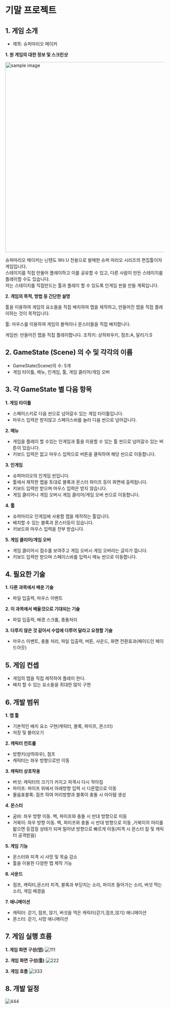 # 기말 프로젝트  

## 1. 게임 소개
 * 제목: 슈퍼마리오 메이커
 
 **1. 원 게임의 대한 정보 및 스크린샷**
 
 <a href="#"><img src="http://img.tf.co.kr/article/home/2015/10/01/201548081443658722.jpg" width="600px" alt="sample image"></a> 
 
 슈퍼마리오 메이커는 닌텐도 Wii U 전용으로 발매한 슈퍼 마리오 시리즈의 편집툴이자 게임입니다.  
 스테이지를 직접 만들어 플레이하고 이를 공유할 수 있고, 다른 사람이 만든 스테이지를 플레이할 수도 있습니다.  
 저는 스테이지를 직접만드는 툴과 플레이 할 수 있도록 인게임 씬을 만들 계획입니다.
 
 **2. 게임의 목적, 방법 등 간단한 설명**
 
 툴을 이용하여 게임의 요소들을 직접 배치하여 맵을 제작하고, 만들어진 맵을 직접 플레이하는 것이 목적입니다.
 
 
 툴: 마우스를 이용하여 게임의 블럭이나 몬스터들을 직접 배치합니다.
 
 게임씬: 만들어진 맵을 직접 플레이합니다. 조작키: 상하좌우키, 점프:A, 달리기:S
 
 
 ## 2. GameState (Scene) 의 수 및 각각의 이름
 
 * GameState(Scene)의 수: 5개
 * 게임 타이틀, 메뉴, 인게임, 툴, 게임 클리어/게임 오버
 
 
 ## 3. 각 GameState 별 다음 항목
 **1. 게임 타이틀**
 - 스페이스키로 다음 씬으로 넘어갈수 있는 게임 타이틀입니다.
 - 마우스 입력은 받지않고 스페이스바를 눌러 다음 씬으로 넘어갑니다. 
 
 **2. 메뉴**  
 - 게임을 플레이 할 수있는 인게임과 툴을 이용할 수 있는 툴 씬으로 넘어갈수 있는 버튼이 있습니다.
 - 키보드 입력은 없고 마우스 입력으로 버튼을 클릭하여 해당 씬으로 이동합니다.  
 
 **3. 인게임**
 - 슈퍼마리오의 인게임 씬입니다.
 - 툴에서 제작한 맵을 토대로 블록과 몬스터 파이프 등이 화면에 출력됩니다.
 - 키보드 입력만 받으며 마우스 입력은 받지 않습니다.
 - 게임 클리어나 게임 오버시 게임 클리어/게임 오버 씬으로 이동합니다.  
 
 **4. 툴**
 - 슈퍼마리오 인게임에 사용할 맵을 제작하는 툴입니다.
 - 배치할 수 있는 블록과 몬스터등이 있습니다.
 - 키보드와 마우스 입력을 전부 받습니다.  
 
 **5. 게임 클리어/게임 오버**
 - 게임 클리어시 점수를 보여주고 게임 오버시 게임 오버라는 글자가 뜹니다.
 - 키보드 입력만 받으며 스페이스바를 입력시 메뉴 씬으로 이동합니다.
 
 ## 4. 필요한 기술  
 **1. 다른 과목에서 배운 기술**  
 - 파일 입출력, 마우스 이벤트  
 
 **2. 이 과목에서 배울것으로 기대되는 기술**  
 - 파일 입출력, 배경 스크롤, 충돌처리  
 
 **3. 다루지 않은 것 같아서 수업에 다루어  달라고 요청할 기술**  
 - 마우스 이벤트, 충돌 처리, 파일 입출력, 버튼, 사운드, 화면 전환효과(페이드인 페이드아웃)
 
 ## 5. 게임 컨셉
 - 게임의 맵을 직접 제작하여 플레이 한다.
 - 배치 할 수 있는 요소들을 최대한 많이 구현

 ## 6. 개발 범위
 **1. 맵 툴**
 - 기본적인 배치 요소 구현(캐릭터, 블록, 파이프, 몬스터)
 - 저장 및 불러오기
 
 **2. 캐릭터 컨트롤**
 - 방향키(상하좌우), 점프
 - 캐릭터는 좌우 방향으로만 이동
 
 **3. 캐릭터 상호작용**
 - 버섯: 캐릭터의 크기가 커지고 피격시 다시 작아짐
 - 파이프: 파이프 위에서 아래방향 입력 시 다른맵으로 이동
 - 물음표블록: 점프 하여 머리방향과 블록이 충돌 시 아이템 생성

 **4. 몬스터**
 - 굼바: 좌우 방향 이동. 벽, 파이프와 충돌 시 반대 방향으로 이동
 - 거북이: 좌우 방향 이동. 벽, 파이프와 충돌 시 반대 방향으로 이동 ,거북이의 머리를 밟으면 등껍질 상태가 되며 밀어낸 방향으로 빠르게 이동(피격 시 몬스터 킬 및 캐릭터 공격받음)
 
 **5. 게임 기능**
 - 몬스터와 피격 시 사망 및 목숨 감소
 - 툴을 이용한 다양한 맵 제작 가능
 
 **6. 사운드**
 - 점프, 캐릭터,몬스터 피격, 블록과 부딛치는 소리, 파이프 들어가는 소리, 버섯 먹는소리, 게임 배경음

 **7. 애니메이션**
 - 캐릭터: 걷기, 점프, 앉기, 버섯을 먹은 캐릭터(걷기,점프,앉기) 애니메이션
 - 몬스터: 걷기, 사망 애니메이션
 
 ## 7. 게임 실행 흐름
 
 **1. 게임 화면 구성(맵)**
 ![111](https://user-images.githubusercontent.com/66163299/95560300-0c9bcd80-0a54-11eb-84eb-85bb9ee2f867.PNG)
 
 **2. 게임 화면 구성(툴)**
 ![222](https://user-images.githubusercontent.com/66163299/95560435-3e149900-0a54-11eb-8bd3-bb2a9a7bbc4e.PNG)
 
 **3. 게임 흐름**
 ![333](https://user-images.githubusercontent.com/66163299/95560444-3fde5c80-0a54-11eb-96f6-6cf9b6bd1545.PNG)
 
 ## 8. 개발 일정
 ![444](https://user-images.githubusercontent.com/66163299/95560445-3fde5c80-0a54-11eb-9cce-99b3b809055b.PNG)
